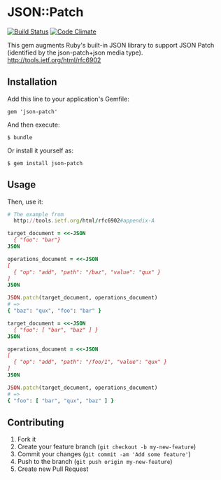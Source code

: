 # JSON::Patch
[![Build Status](https://travis-ci.org/guillec/json-patch.png)](https://travis-ci.org/guillec/json-patch)
[![Code Climate](https://codeclimate.com/github/guillec/json-patch.png)](https://codeclimate.com/github/guillec/json-patch)

This gem augments Ruby's built-in JSON library to support JSON Patch
(identified by the json-patch+json media type). http://tools.ietf.org/html/rfc6902

## Installation

Add this line to your application's Gemfile:

    gem 'json-patch'

And then execute:

    $ bundle

Or install it yourself as:

    $ gem install json-patch

## Usage

Then, use it:

```ruby
# The example from
  http://tools.ietf.org/html/rfc6902#appendix-A

target_document = <<-JSON
  { "foo": "bar"}
JSON

operations_document = <<-JSON
[
  { "op": "add", "path": "/baz", "value": "qux" }
]
JSON

JSON.patch(target_document, operations_document)
# => 
{ "baz": "qux", "foo": "bar" }

target_document = <<-JSON
  { "foo": [ "bar", "baz" ] }
JSON

operations_document = <<-JSON
[
  { "op": "add", "path": "/foo/1", "value": "qux" }
]
JSON

JSON.patch(target_document, operations_document)
# => 
{ "foo": [ "bar", "qux", "baz" ] }
```


## Contributing

1. Fork it
2. Create your feature branch (`git checkout -b my-new-feature`)
3. Commit your changes (`git commit -am 'Add some feature'`)
4. Push to the branch (`git push origin my-new-feature`)
5. Create new Pull Request
